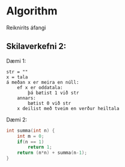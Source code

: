 # Algorithm
Reiknirits áfangi

## Skilaverkefni 2:
Dæmi 1:
```
str = ""
x = tala
á meðan x er meira en núll:
	ef x er oddatala:
		þá bætist 1 við str
	annars:
		bætist 0 við str
	x deilist með tveim en verður heiltala
```
Dæmi 2:
```C
int summa(int n) {
	int m = 0;
	if(n == 1)
		return 1;
	return (n*n) + summa(n-1);
}
```
